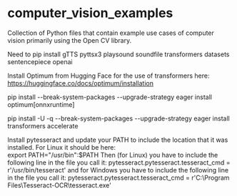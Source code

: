# computer_vision_examples
Collection of Python files that contain example use cases of computer vision primarily using the Open CV library. 

Need to pip install gTTS pyttsx3 playsound soundfile transformers datasets sentencepiece openai

Install Optimum from Hugging Face for the use of transformers here: https://huggingface.co/docs/optimum/installation

pip install --break-system-packages --upgrade-strategy eager install optimum[onnxruntime]

pip install -U -q --break-system-packages --upgrade-strategy eager install transformers accelerate

Install pytesseract and update your PATH to include the location that it was installed. For Linux it should be here:  
  export PATH="/usr/bin":$PATH
Then (for Linux) you have to include the following line in the file you call it:
  pytesseract.pytesseract.tesseract_cmd = r'/usr/bin/tesseract'
and for Windows you have to include the following line in the file you call it:
  pytesseract.pytesseract.tesseract_cmd = r'C:\Program Files\Tesseract-OCR\tesseract.exe'
